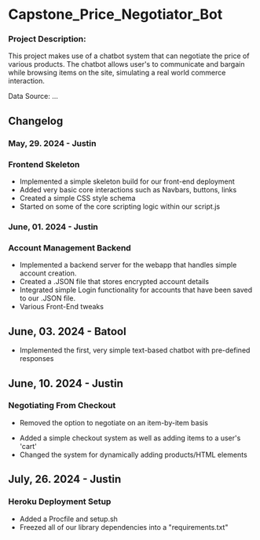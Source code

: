 # Capstone_Price_Negotiator_Bot

### Project Description: 
This project makes use of a chatbot system that can negotiate the price of various products. The chatbot
allows user's to communicate and bargain while browsing items on the site, simulating a real world commerce interaction.

Data Source: ... 
 
## Changelog
### May, 29. 2024 - Justin
### Frontend Skeleton
+ Implemented a simple skeleton build for our front-end deployment
+ Added very basic core interactions such as Navbars, buttons, links
+ Created a simple CSS style schema
+ Started on some of the core scripting logic within our script.js

### June, 01. 2024 - Justin
### Account Management Backend
+ Implemented a backend server for the webapp that handles simple account creation.
+ Created a .JSON file that stores encrypted account details
+ Integrated simple Login functionality for accounts that have been saved to our .JSON file.
+ Various Front-End tweaks

## June, 03. 2024 - Batool
+ Implemented the first, very simple text-based chatbot with pre-defined responses 

## June, 10. 2024 - Justin
### Negotiating From Checkout
- Removed the option to negotiate on an item-by-item basis 
+ Added a simple checkout system as well as adding items to a user's 'cart'
+ Changed the system for dynamically adding products/HTML elements

## July, 26. 2024 - Justin
### Heroku Deployment Setup
+ Added a Procfile and setup.sh
+ Freezed all of our library dependencies into a "requirements.txt"

